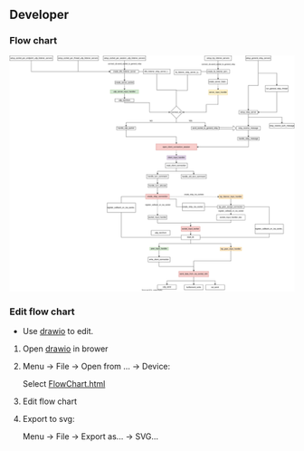 
## Developer

### Flow chart

![FlowChart](drawio/FlowChart.svg)

### Edit flow chart
- Use [drawio](https://app.diagrams.net/) to edit.

1. Open [drawio](https://app.diagrams.net/) in brower
2. Menu → File → Open from ... → Device:

   Select [FlowChart.html](drawio/FlowChart.html)

3. Edit flow chart
4. Export to svg:

   Menu → File → Export as... → SVG...

